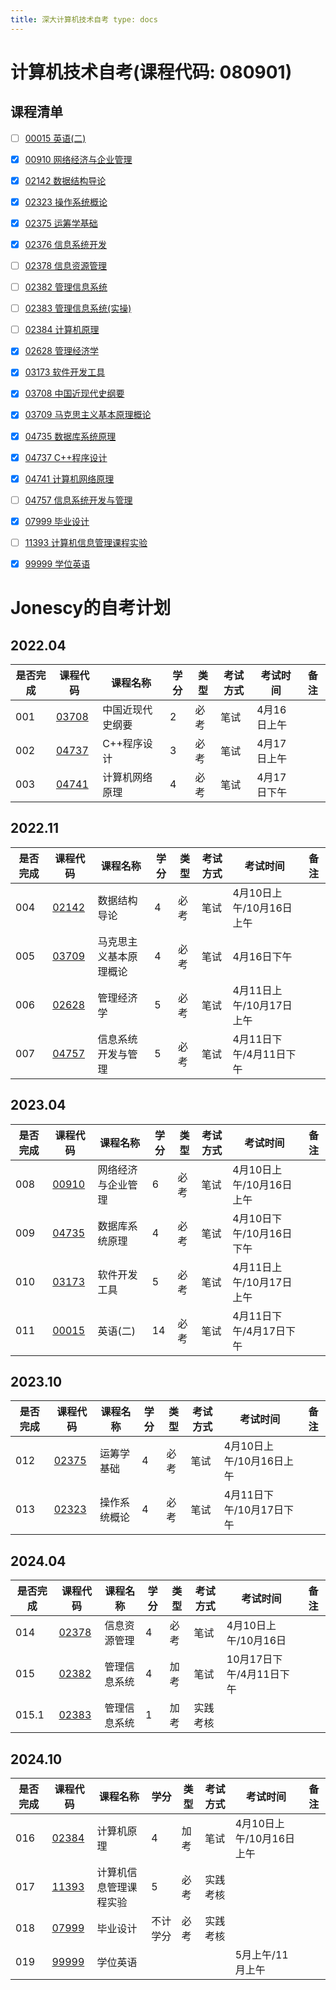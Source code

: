 ```yaml
---
title: 深大计算机技术自考 type: docs
---
```


# 计算机技术自考(课程代码: 080901)
## 课程清单
- [ ] [00015 英语(二)](docs/00015/notes.md)
- [x] [00910 网络经济与企业管理](docs/00910/notes.md)
- [x] [02142 数据结构导论](docs/02142/notes.md)
- [x] [02323 操作系统概论](docs/02323/notes.md)
- [x] [02375 运筹学基础](docs/02375/notes.md)
- [x] [02376 信息系统开发](docs/02376/notes.md)
- [ ] [02378 信息资源管理](docs/02378/notes.md)
- [ ] [02382 管理信息系统](docs/02382/notes.md)
- [ ] [02383 管理信息系统(实操)](docs/02383/notes.md)
- [ ] [02384 计算机原理](docs/02384/notes.md)
- [x] [02628 管理经济学](docs/02628/notes.md)
- [x] [03173 软件开发工具](docs/03173/notes.md)
- [x] [03708 中国近现代史纲要](docs/03708/notes.md)
- [x] [03709 马克思主义基本原理概论](docs/03709/notes.md)
- [x] [04735 数据库系统原理](docs/04735/notes.md)
- [x] [04737 C++程序设计](docs/04737/notes.md)
- [x] [04741 计算机网络原理](docs/04741/notes.md)
- [ ] [04757 信息系统开发与管理](docs/04757/notes.md)
- [x] [07999 毕业设计](docs/07999/notes.md)
- [ ] [11393 计算机信息管理课程实验](docs/11393/notes.md)
- [x] [99999 学位英语](docs/99999/notes.md)




# Jonescy的自考计划

## 2022.04

| 是否完成 | 课程代码                         | 课程名称     | 学分  | 类型  | 考试方式 | 考试时间    | 备注  |
|------|------------------------------|----------|-----|-----|------|---------|-----|
| 001  | [03708](docs/03708/notes.md) | 中国近现代史纲要 | 2   | 必考  | 笔试   | 4月16日上午 ||
| 002  | [04737](docs/04737/notes.md) | C++程序设计  | 3   | 必考  | 笔试   | 4月17日上午 ||
| 003  | [04741](docs/04741/notes.md) | 计算机网络原理  | 4   | 必考  | 笔试   | 4月17日下午 ||

## 2022.11

| 是否完成 | 课程代码                         | 课程名称        | 学分  | 类型  | 考试方式 | 考试时间             | 备注  |
|------|------------------------------|-------------|-----|-----|------|------------------|-----|
| 004  | [02142](docs/02142/notes.md) | 数据结构导论      | 4   | 必考  | 笔试   | 4月10日上午/10月16日上午 ||
| 005  | [03709](docs/03709/notes.md) | 马克思主义基本原理概论 | 4   | 必考  | 笔试   | 4月16日下午          ||
| 006  | [02628](docs/02628/notes.md) | 管理经济学       | 5   | 必考  | 笔试   | 4月11日上午/10月17日上午 ||
| 007  | [04757](docs/04757/notes.md) | 信息系统开发与管理   | 5   | 必考  | 笔试   | 4月11日下午/4月11日下午  ||

## 2023.04

| 是否完成 | 课程代码                         | 课程名称      | 学分  | 类型  | 考试方式 | 考试时间             | 备注  |
|------|------------------------------|-----------|-----|-----|------|------------------|-----|
| 008  | [00910](docs/00910/notes.md) | 网络经济与企业管理 | 6   | 必考  | 笔试   | 4月10日上午/10月16日上午 ||
| 009  | [04735](docs/04735/notes.md) | 数据库系统原理   | 4   | 必考  | 笔试   | 4月10日下午/10月16日下午 ||
| 010  | [03173](docs/03173/notes.md) | 软件开发工具    | 5   | 必考  | 笔试   | 4月11日上午/10月17日上午 |     |
| 011  | [00015](docs/00015/notes.md) | 英语(二)     | 14  | 必考  | 笔试   | 4月11日下午/4月17日下午  ||

## 2023.10

| 是否完成 | 课程代码                         | 课程名称   | 学分  | 类型  | 考试方式 | 考试时间             | 备注  |
|------|------------------------------|--------|-----|-----|------|------------------|-----|
| 012  | [02375](docs/02375/notes.md) | 运筹学基础  | 4   | 必考  | 笔试   | 4月10日上午/10月16日上午 |     |
| 013  | [02323](docs/02323/notes.md) | 操作系统概论 | 4   | 必考  | 笔试   | 4月11日下午/10月17日下午 ||

## 2024.04

| 是否完成  | 课程代码                         | 课程名称   | 学分  | 类型  | 考试方式 | 考试时间             | 备注  |
|-------|------------------------------|--------|-----|-----|------|------------------|-----|
| 014   | [02378](docs/02378/notes.md) | 信息资源管理 | 4   | 必考  | 笔试   | 4月10日上午/10月16日   ||
| 015   | [02382](docs/02382/notes.md) | 管理信息系统 | 4   | 加考  | 笔试   | 10月17日下午/4月11日下午 ||
| 015.1 | [02383](docs/02383/notes.md) | 管理信息系统 | 1   | 加考  | 实践考核 |||

## 2024.10

| 是否完成 | 课程代码                         | 课程名称        | 学分         | 类型  | 考试方式 | 考试时间             | 备注  |
|------|------------------------------|-------------|------------|-----|------|------------------|-----|
| 016  | [02384](docs/02384/notes.md) | 计算机原理       | 4          | 加考  | 笔试   | 4月10日上午/10月16日上午 ||
| 017  | [11393](docs/11393/notes.md) | 计算机信息管理课程实验 | 5          | 必考  | 实践考核 |||
| 018  | [07999](docs/07999/notes.md) | 毕业设计        | 不计学分       | 必考  | 实践考核 |||
| 019  | [99999](docs/99999/notes.md) | 学位英语        |||| 5月上午/11月上午 ||



